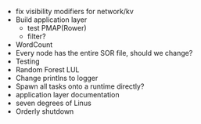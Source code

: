 - fix visibility modifiers for network/kv
- Build application layer
  - test PMAP(Rower)
  - filter?
- WordCount
- Every node has the entire SOR file, should we change?
- Testing
- Random Forest LUL
- Change printlns to logger
- Spawn all tasks onto a runtime directly?
- application layer documentation
- seven degrees of Linus
- Orderly shutdown
